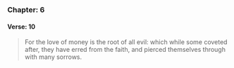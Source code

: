 ### Chapter: 6
#### Verse: 10
> For the love of money is the root of all evil: which while some coveted after, they have erred from the faith, and pierced themselves through with many sorrows.